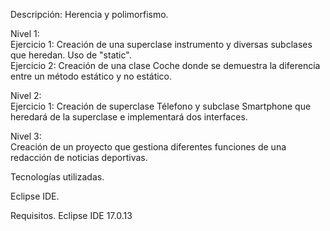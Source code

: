 Descripción: Herencia y polimorfismo. 

Nivel 1:  
Ejercicio 1: Creación de una superclase instrumento y diversas subclases que heredan. Uso de "static".  
Ejercicio 2: Creación de una clase Coche donde se demuestra la diferencia entre un método estático y no estático.  

Nivel 2:  
Ejercicio 1: Creación de superclase Télefono y subclase Smartphone que heredará de la superclase e implementará dos interfaces.  

Nivel 3:  
Creación de un proyecto que gestiona diferentes funciones de una redacción de noticias deportivas.  

Tecnologías utilizadas.

Eclipse IDE.

Requisitos.
Eclipse IDE 17.0.13
